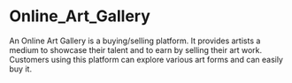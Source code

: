 # Online_Art_Gallery
An Online Art Gallery is a buying/selling platform. It provides artists a medium to showcase their talent and to earn by selling their art work. Customers using this platform can explore various art forms and can easily buy it. 
